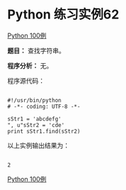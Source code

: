 Python 练习实例62
=============

 [Python 100例](python-100-examples.md)


 **题目：** 查找字符串。　　

 **程序分析：** 无。

 程序源代码：


```

#!/usr/bin/python
# -*- coding: UTF-8 -*-

sStr1 = 'abcdefg'
", u"sStr2 = 'cde'
print sStr1.find(sStr2)

```

 以上实例输出结果为：


```

2

```

 [Python 100例](python-100-examples.md)
